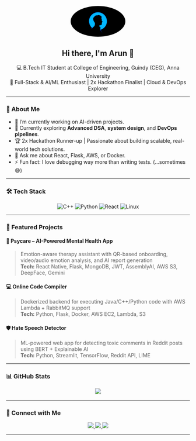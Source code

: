 <div align="center">
  <img src="https://raw.githubusercontent.com/lazy8055/lazy8055/main/profile.jpeg" width="150" style="border-radius: 50%;" />
</div>

<h2 align="center">Hi there, I'm Arun 👋</h2>

<p align="center">
  💻 B.Tech IT Student at College of Engineering, Guindy (CEG), Anna University <br/>
  🧠 Full-Stack & AI/ML Enthusiast | 2x Hackathon Finalist | Cloud & DevOps Explorer
</p>

---

### 🚀 About Me
- 🔭 I’m currently working on AI-driven projects.
- 🌱 Currently exploring **Advanced DSA**, **system design**, and **DevOps pipelines**.
- 🏆 2x Hackathon Runner-up | Passionate about building scalable, real-world tech solutions.
- 💬 Ask me about React, Flask, AWS, or Docker.
- ⚡ Fun fact: I love debugging way more than writing tests. (…sometimes 😅)

---

### 🛠️ Tech Stack

<div align="center">
  <img src="https://profilinator.rishav.dev/skills-assets/cplusplus-original.svg" alt="C++" height="40" />
  <img src="https://profilinator.rishav.dev/skills-assets/python-original.svg" alt="Python" height="40" />
  <img src="https://profilinator.rishav.dev/skills-assets/react-original-wordmark.svg" alt="React" height="40" />
  <img src="https://profilinator.rishav.dev/skills-assets/linux-original.svg" alt="Linux" height="40" />
</div>

---

### 📌 Featured Projects

#### 🧠 Psycare – AI-Powered Mental Health App
> Emotion-aware therapy assistant with QR-based onboarding, video/audio emotion analysis, and AI report generation  
**Tech:** React Native, Flask, MongoDB, JWT, AssemblyAI, AWS S3, DeepFace, Gemini

#### 💻 Online Code Compiler
> Dockerized backend for executing Java/C++/Python code with AWS Lambda + RabbitMQ support  
**Tech:** Python, Flask, Docker, AWS EC2, Lambda, S3

#### 🛡️ Hate Speech Detector
> ML-powered web app for detecting toxic comments in Reddit posts using BERT + Explainable AI  
**Tech:** Python, Streamlit, TensorFlow, Reddit API, LIME

---

### 📊 GitHub Stats

<div align="center">
  <img src="https://github-readme-stats.vercel.app/api?username=lazy8055&show_icons=true&theme=radical" width="48%" />

</div>

---

### 🔗 Connect with Me

<div align="center">
  <a href="https://github.com/lazy8055" target="_blank">
    <img src="https://img.shields.io/badge/GitHub-%2312100E.svg?&style=for-the-badge&logo=github&logoColor=white" />
  </a>
  <a href="https://linkedin.com/in/arun-sundaramoorthy" target="_blank">
    <img src="https://img.shields.io/badge/LinkedIn-%230077B5.svg?&style=for-the-badge&logo=linkedin&logoColor=white" />
  </a>
  <a href="https://stackoverflow.com/users/15590628/lazy8055" target="_blank">
    <img src="https://img.shields.io/badge/StackOverflow-%23F58025.svg?&style=for-the-badge&logo=stackoverflow&logoColor=white" />
  </a>
</div>

---

<!-- Add any cool badges or trophies below if needed -->

